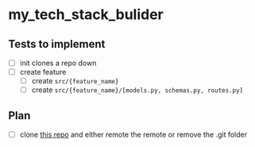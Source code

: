 # my_tech_stack_bulider

## Tests to implement
* [ ] init clones a repo down
* [ ] create feature 
    * [ ] create `src/{feature_name}`
    * [ ] create `src/{feature_name}/[models.py, schemas.py, routes.py]`

## Plan 
* [ ] clone [this repo](https://github.com/Farooq-azam-khan/my_tech_stack_sample.git) and either remote the remote or remove the .git folder 
